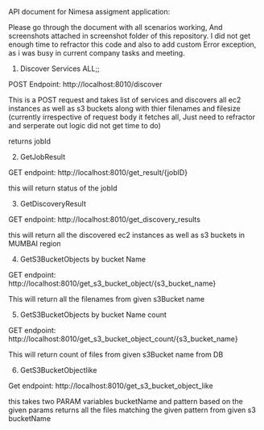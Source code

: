 


API document for Nimesa assigment application:

Please go through the document with all scenarios working, And screenshots attached in screenshot folder of this repository. I did not get enough time to refractor this code and also to add custom Error exception, as i was busy in current company tasks and meeting.

1. Discover Services ALL;;

POST Endpoint: http://localhost:8010/discover

This is a POST request and takes list of services and discovers all ec2 instances as well as s3 buckets along with thier filenames and filesize
(currently irrespective of request body it fetches all, Just need to refractor and serperate out logic did not get time to do)

returns jobId

2. GetJobResult

GET endpoint: http://localhost:8010/get_result/{jobID}

this will return status of the jobId

3. GetDiscoveryResult

GET endpoint: http://localhost:8010/get_discovery_results

this will return all the discovered ec2 instances as well as s3 buckets in MUMBAI region

4. GetS3BucketObjects by bucket Name

GET endpoint: http://localhost:8010/get_s3_bucket_object/{s3_bucket_name}

This will return all the filenames from given s3Bucket name


5. GetS3BucketObjects by bucket Name count

GET endpoint: http://localhost:8010/get_s3_bucket_object_count/{s3_bucket_name}

This will return count of files from given s3Bucket name from DB

6. GetS3BucketObjectlike

Get endpoint: http://localhost:8010/get_s3_bucket_object_like

this takes two PARAM variables bucketName and pattern
based on the given params returns all the files matching the given pattern from given s3 bucketName

